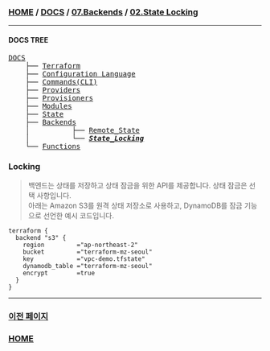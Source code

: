 ### [HOME](https://github.com/MZCMSC/Terraform/blob/main/README.md) / [DOCS](https://github.com/MZCMSC/Terraform/blob/main/DOCS/README.md) / [07.Backends](https://github.com/MZCMSC/Terraform/blob/main/DOCS/07_Backends/README.md) / [02.State Locking](https://github.com/MZCMSC/Terraform/blob/main/DOCS/07_Backends/02_State_Locking/README.md)

---

#### DOCS TREE

<pre>
<a href = "https://github.com/MZCMSC/Terraform/blob/main/DOCS/README.md">DOCS</a>
    ├── <a href = "https://github.com/MZCMSC/Terraform/blob/main/DOCS/00_Terraform/README.md">Terraform</a>
    ├── <a href = "https://github.com/MZCMSC/Terraform/blob/main/DOCS/01_Configuration_Language/README.md">Configuration Language</a>
    ├── <a href = "https://github.com/MZCMSC/Terraform/blob/main/DOCS/02_Commands(CLI)/README.md">Commands(CLI)</a>
    ├── <a href = "https://github.com/MZCMSC/Terraform/blob/main/DOCS/03_Providers/README.md">Providers</a>
    ├── <a href = "https://github.com/MZCMSC/Terraform/blob/main/DOCS/04_Provisioners/README.md">Provisioners</a>
    ├── <a href = "https://github.com/MZCMSC/Terraform/blob/main/DOCS/05_Modules/README.md">Modules</a>
    ├── <a href = "https://github.com/MZCMSC/Terraform/blob/main/DOCS/06_State/README.md">State</a>
    ├── <a href = "https://github.com/MZCMSC/Terraform/blob/main/DOCS/07_Backends/README.md">Backends</a>
    │          ├── <a href = "https://github.com/MZCMSC/Terraform/blob/main/DOCS/07_Backends/01_Backends_Configuration/README.md">Remote_State</a>
    │          └── <i><b><a href = "https://github.com/MZCMSC/Terraform/blob/main/DOCS/07_Backends/02_State_Locking/README.md">State_Locking</a></b></i>
    └── <a href = "https://github.com/MZCMSC/Terraform/blob/main/DOCS/08_Functions/README.md">Functions</a>
</pre>

### Locking

> 백엔드는 상태를 저장하고 상태 잠금을 위한 API를 제공합니다. 상태 잠금은 선택 사항입니다.  
> 아래는 Amazon S3를 원격 상태 저장소로 사용하고, DynamoDB를 잠금 기능으로 선언한 예시 코드입니다.

```hcl
terraform {
  backend "s3" {
    region         ="ap-northeast-2"
    bucket         ="terraform-mz-seoul"
    key            ="vpc-demo.tfstate"
    dynamodb_table ="terraform-mz-seoul"
    encrypt        =true
  }
}
```

---

### [이전 페이지](https://github.com/MZCMSC/Terraform/blob/main/DOCS/07_Backends/01_Backends_Configuration/README.md)

### [HOME](https://github.com/MZCMSC/Terraform/blob/main/README.md)
